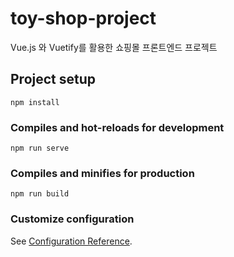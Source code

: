 # toy-shop-project
Vue.js 와 Vuetify를 활용한 쇼핑몰 프론트엔드 프로젝트
## Project setup
```
npm install
```

### Compiles and hot-reloads for development
```
npm run serve
```

### Compiles and minifies for production
```
npm run build
```

### Customize configuration
See [Configuration Reference](https://cli.vuejs.org/config/).
